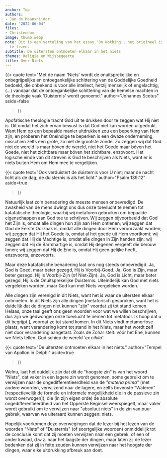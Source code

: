 ```yaml
---
anchor: Top
authors:
- Jan de Maansnijder
date: "2022-06-04"
files:
- Christendom
image: thumb.webp
note: Dit is een vertaling van het essay 'On Nothing', het origineel is [hier](https://esoterictraditionalism.wordpress.com/2019/08/02/on-nothing/)
  te lezen.
subtitle: De uitersten ontmoeten elkaar in het niets
themes: Religie en Wijsbegeerte
title: Over Niets
---
```


{{< quote
	text="Met de naam 'Niets' wordt de onuitsprekelijke en onbegrijpelijke en ontoegankelijke schittering van de Goddelijke Goedheid bedoeld, die onbekend is voor alle intellect, hetzij menselijk of engelachtig, (...) vandaar dat de ontoegankelijke schittering van de hemelse machten in de theologie vaak 'Duisternis' wordt genoemd."
	author="Johannes Scotus"
	aside=false
>}}

Apofatische theologie tracht God uit te drukken door te zeggen wat Hij niet is. Dit omdat het zich ervan bewust is dat God niet kan worden uitgedrukt. Want Hem op een bepaalde manier uitdrukken zou een beperking van Hem zijn, en proberen het Oneindige te beperken is een dwaze onderneming, misschien zelfs een grote, zo niet de grootste zonde. Zo zeggen wij dat God niet de wereld is maar bóven de wereld, niet het Goede maar bóven het Goede, niet het zichtbare maar bóven het zichtbare, enzovoort. Het logische einde van dit streven is God te beschrijven als Niets, want er is niets buiten Hem om Hem mee te vergelijken.

{{< quote
	text="Ook verduistert de duisternis voor U niet; maar de nacht licht als de dag; de duisternis is als het licht."
	author="Psalm 139:12"
	aside=true
>}}

Natuurlijk laat zo'n benadering de meeste mensen onbevredigd. De zwakheid van de mens dwingt ons dus onze toevlucht te nemen tot katafatische theologie, waarbij wij metaforen gebruiken om bepaalde eigenschappen aan God toe te schrijven. Wij zeggen bijvoorbeeld dat God het Zijn is, omdat alle dingen hun zijn aan Hem ontlenen; wij zeggen dat God de Eerste Oorzaak is, omdat alle dingen door Hem veroorzaakt worden; wij zeggen dat Hij het Goede is, omdat al het goede uit Hem voortkomt; wij zeggen dat Hij de Machtige is, omdat alle dingen in Zijn handen zijn; wij zeggen dat Hij de Barmhartige is, omdat Hij degenen vergeeft die berouw tonen; wij zeggen dat Hij de Ene is, omdat Hij geen gelijke heeft, enzovoorts, enzovoorts.

Maar deze katafatische benadering laat ons nog steeds onbevredigd. Ja, God is Goed, maar beter gezegd, Hij is Voorbij-Goed. Ja, God is Zijn, maar beter gezegd, Hij is Voorbij-Zijn (of Niet-Zijn). Ja, God is Licht, maar beter gezegd, Hij is de Onuitsprekelijke Duisternis. Uiteindelijk kan God met niets vergeleken worden, maar God kan met Niets vergeleken worden.

Alle dingen zijn verenigd in dit Niets, want het is waar de uitersten elkaar ontmoeten. In dit Niets zijn alle dingen [metaforisch gesproken, want het is duidelijk dat de dingen niet kunnen "zijn" voordat zij tot stand komen. Helaas, onze taal geeft ons geen woorden voor wat we willen beschrijven, dus zijn we gedwongen onze toevlucht te nemen tot metafoor. Ik hoop dat u dit begrijpt.], voordat ze tot stand komen. In dit Niets vindt metamorfose plaats, want verandering komt tot stand in het Niets, maar het wordt zelf niet door verandering aangetast. Zoals de Zohar stelt: vóór het Ene, kunnen we Niets tellen. God schiep de wereld _'ex nihilo'_.

{{< quote
	text="De uitersten ontmoeten elkaar in het niets."
	author="Tempel van Apollon in Delphi"
	aside=true
>}}

Welnu, laat het duidelijk zijn dat dit de "hoogste zin" is van het woord "Niets", dat vaker in een lagere zin wordt genomen, soms gebruikt om te verwijzen naar de ongedifferentieerdheid van de _"materia prima"_ (met andere woorden, verwijzend naar de lagere, en zelfs bovenste "Wateren" [respectievelijk de formele en informele mogelijkheid die in de passieve zin wordt overwogen]), die (in zijn eigen orde) de absolute ongedifferentieerdheid van het Opperste Beginsel weerspiegelt, maar vaker wordt gebruikt om te verwijzen naar "absoluut niets" in de zin van puur gebrek, waarvan we uiteraard kunnen zeggen: niets.


Hopelijk voorkomen deze overwegingen dat de lezer bij het lezen van de woorden "Niets" of "Duisternis" (of soortgelijke woorden) onmiddellijk tot de conclusie komt dat zij moeten verwijzen naar een gebrek, of een of ander kwaad, d.w.z. naar het laagste der dingen, maar laten zij de lezer bedenken dat zij in feite zouden kunnen verwijzen naar het hoogste der dingen, waar elke uitdrukking afbreuk aan doet.



